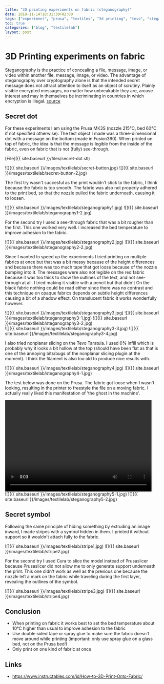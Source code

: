 ```yaml
---
title: "3D printing experiments on fabric (steganography)"
date: 2019-11-14T10:31:30+02:00
tags: ["experiment", "prusa", "textiles", "3d printing", "tevo", "steganography"]
toc: true
categories: ["blog", "textilelab"]
layout: post
---
```


# 3D Printing experiments on fabric
Steganography is the practice of concealing a file, message, image, or video within another file, message, image, or video. The advantage of steganography over cryptography alone is that the intended secret message does not attract attention to itself as an object of scrutiny. Plainly visible encrypted messages, no matter how unbreakable they are, arouse interest and may in themselves be incriminating in countries in which encryption is illegal. [source](https://en.wikipedia.org/wiki/Steganography)

## Secret dot
For these experiments I am using the Prusa MK3S (nozzle 215°C, bed 60°C if not specified otherwise). The test object I made was a three-dimensional dot with a message on the bottom (made in Fusion360). When printed on top of fabric, the idea is that the message is legible from the inside of the fabric, even on fabric that is not (fully) see-through. 

[File]({{ site.baseurl }}/files/secret-dot.stl)

<div markdown="1" class="row-2">
![]({{ site.baseurl }}/images/textilelab/secret-button.jpg)
![]({{ site.baseurl }}/images/textilelab/secret-button-2.jpg)
</div>

The first try wasn't succesful as the print wouldn't stick to the fabric, I think because the fabric is too smooth. The fabric was also not properly adhered to the print bed, so that the nozzle pulled the fabric underneath, causing it to loosen.

<div markdown="1" class="row-2">
![]({{ site.baseurl }}/images/textilelab/steganography1.jpg)
![]({{ site.baseurl }}/images/textilelab/steganography1-2.jpg)
</div>

For the second try I used a see-through fabric that was a bit rougher than the first. This one worked very well. I increased the bed temperature to improve adhesion to the fabric.

<div markdown="1" class="row-2">
![]({{ site.baseurl }}/images/textilelab/steganography2.jpg)
![]({{ site.baseurl }}/images/textilelab/steganography2-2.jpg)
</div>

Since I wanted to speed up the experiments I tried printing on multiple fabrics at once but that was a bit messy because of the height differences and because there was too much tape that got loose because of the nozzle bumping into it. The messages were also not legible on the red fabric because it was too thick to show the outlines of the text, and not see-through at all. I tried making it visible with a pencil but that didn't  On the black fabric nothing could be read either since there was no contrast and this technique on opaque fabrics depends on subtle height differences causing a bit of a shadow effect. On translucent fabric it works wonderfully however.

<div markdown="1" class="row-3">
![]({{ site.baseurl }}/images/textilelab/steganography3.jpg)
![]({{ site.baseurl }}/images/textilelab/steganography3-1.jpg)
![]({{ site.baseurl }}/images/textilelab/steganography3-2.jpg)
</div>
<div markdown="1" class="row-2">
![]({{ site.baseurl }}/images/textilelab/steganography3-3.jpg)
![]({{ site.baseurl }}/images/textilelab/steganography3-4.jpg)
</div>

I also tried nonplanar slicing on the Tevo Taratula. I used 0% infill which is probably why it looks a bit hollow at the top (should have been flat as that is one of the annoying bits/bugs of the nonplanar slicing plugin at the moment). I think the filament is also too old to produce nice results with. 

<div markdown="1" class="row-2">
![]({{ site.baseurl }}/images/textilelab/steganography4.jpg)
![]({{ site.baseurl }}/images/textilelab/steganography4-1.jpg)
</div>

The test below was done on the Prusa. The fabric got loose when I wasn't looking, resulting in the printer to freestyle the file on a moving fabric. I actually really liked this manifestation of 'the ghost in the machine'.

<video width="480" height="300" controls>
  <source src="{{ site.baseurl }}/images/misc/ghost1.mp4" type="video/mp4">
</video>

<div markdown="1" class="row-2">
![]({{ site.baseurl }}/images/textilelab/steganography5-1.jpg)
![]({{ site.baseurl }}/images/textilelab/steganography5-2.jpg)
</div>

## Secret symbol
Following the same principle of hiding something by extruding an image inward, I made stripes with a symbol hidden in them. I printed it without support so it wouldn't attach fully to the fabric. 

<div markdown="1" class="row-2">
![]({{ site.baseurl }}/images/textilelab/stripe1.jpg)
![]({{ site.baseurl }}/images/textilelab/stripe2.jpg)
</div>

For the second try I used Cura to slice the model instead of Prusaslicer because Prusaslicer did not allow me to only generate support underneath the print. This one didn't work as well as the previous one because the nozzle left a mark on the fabric while traveling during the first layer, revealing the outlines of the symbol.

<div markdown="1" class="row-2">
![]({{ site.baseurl }}/images/textilelab/stripe3.jpg)
![]({{ site.baseurl }}/images/textilelab/stripe4.jpg)
</div>

## Conclusion
- When printing on fabric it works best to set the bed temperature about 10°C higher than usual to improve adhesion to the fabric
- Use double sided tape or spray glue to make sure the fabric doesn't move around while printing (important: only use spray glue on a glass bed, not on the Prusa bed!)
- Only print on one kind of fabric at once 

## Links
- <https://www.instructables.com/id/How-to-3D-Print-Onto-Fabric/>
